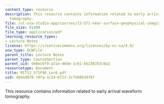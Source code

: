 ```yaml
---
content_type: resource
description: This resource contains information related to early arrival waveform
  tomography.
file: /ol-ocw-studio-app/courses/12-571-near-surface-geophysical-imaging-fall-2009/4b0ad8f870faac146f223c7560b3d787_MIT12_571F09_Lec6.pdf
file_size: 81498
file_type: application/pdf
learning_resource_types:
- Lecture Notes
license: https://creativecommons.org/licenses/by-nc-sa/4.0/
ocw_type: OCWFile
parent_title: Lecture Notes
parent_type: CourseSection
parent_uid: d40ec6f9-a31e-46de-1c61-bb230353c0a2
resourcetype: Document
title: MIT12_571F09_Lec6.pdf
uid: 4b0ad8f8-70fa-ac14-6f22-3c7560b3d787
---
```

This resource contains information related to early arrival waveform tomography.